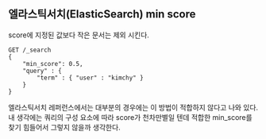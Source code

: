 ## 엘라스틱서치(ElasticSearch) min score

score에 지정된 값보다 작은 문서는 제외 시킨다.

```
GET /_search
{
    "min_score": 0.5,
    "query" : {
        "term" : { "user" : "kimchy" }
    }
}
```

엘라스틱서치 레퍼런스에서는 대부분의 경우에는 이 방법이 적합하지 않다고 나와 있다. 내 생각에는 쿼리의 구성 요소에 따라 score가 천차만별일 텐데 적합한 min_score를 찾기 힘들어서 그렇지 않을까 생각한다. 
